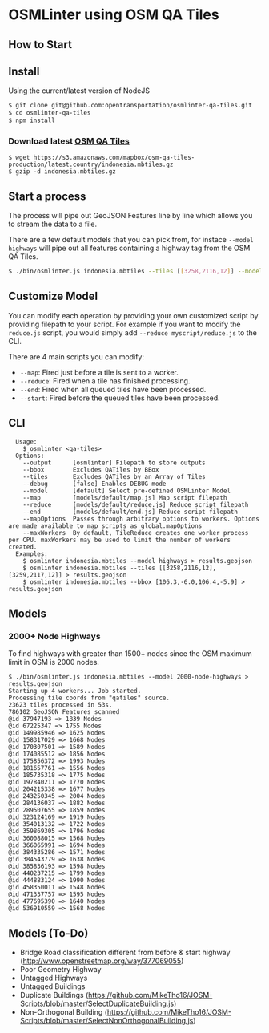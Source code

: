 # OSMLinter using OSM QA Tiles

## How to Start

## Install

Using the current/latest version of NodeJS

```bash
$ git clone git@github.com:opentransportation/osmlinter-qa-tiles.git
$ cd osmlinter-qa-tiles
$ npm install
```

### Download latest [OSM QA Tiles](https://osmlab.github.io/osm-qa-tiles/)

```
$ wget https://s3.amazonaws.com/mapbox/osm-qa-tiles-production/latest.country/indonesia.mbtiles.gz
$ gzip -d indonesia.mbtiles.gz
```

## Start a process

The process will pipe out GeoJSON Features line by line which allows you to stream the data to a file.

There are a few default models that you can pick from, for instace `--model highways` will pipe out all features containing a highway tag from the OSM QA Tiles.

```bash
$ ./bin/osmlinter.js indonesia.mbtiles --tiles [[3258,2116,12]] --model highways > results.geojson
```

## Customize Model

You can modify each operation by providing your own customized script by providing filepath to your script. For example if you want to modify the `reduce.js` script, you would simply add `--reduce myscript/reduce.js` to the CLI.

There are 4 main scripts you can modify:

- `--map`: Fired just before a tile is sent to a worker.
- `--reduce`: Fired when a tile has finished processing.
- `--end`: Fired when all queued tiles have been processed.
- `--start`: Fired before the queued tiles have been processed.

## CLI

```
  Usage:
    $ osmlinter <qa-tiles>
  Options:
    --output      [osmlinter] Filepath to store outputs
    --bbox        Excludes QATiles by BBox
    --tiles       Excludes QATiles by an Array of Tiles
    --debug       [false] Enables DEBUG mode
    --model       [default] Select pre-defined OSMLinter Model
    --map         [models/default/map.js] Map script filepath
    --reduce      [models/default/reduce.js] Reduce script filepath
    --end         [models/default/end.js] Reduce script filepath
    --mapOptions  Passes through arbitrary options to workers. Options are made available to map scripts as global.mapOptions
    --maxWorkers  By default, TileReduce creates one worker process per CPU. maxWorkers may be used to limit the number of workers created.
  Examples:
    $ osmlinter indonesia.mbtiles --model highways > results.geojson
    $ osmlinter indonesia.mbtiles --tiles [[3258,2116,12],[3259,2117,12]] > results.geojson
    $ osmlinter indonesia.mbtiles --bbox [106.3,-6.0,106.4,-5.9] > results.geojson
```

## Models

### 2000+ Node Highways

To find highways with greater than 1500+ nodes since the OSM maximum limit in OSM is 2000 nodes.

```
$ ./bin/osmlinter.js indonesia.mbtiles --model 2000-node-highways > results.geojson
Starting up 4 workers... Job started.
Processing tile coords from "qatiles" source.
23623 tiles processed in 53s.
786102 GeoJSON Features scanned
@id 37947193 => 1839 Nodes
@id 67225347 => 1755 Nodes
@id 149985946 => 1625 Nodes
@id 158317029 => 1668 Nodes
@id 170307501 => 1589 Nodes
@id 174085512 => 1856 Nodes
@id 175856372 => 1993 Nodes
@id 181657761 => 1556 Nodes
@id 185735318 => 1775 Nodes
@id 197840211 => 1770 Nodes
@id 204215338 => 1677 Nodes
@id 243250345 => 2004 Nodes
@id 284136037 => 1882 Nodes
@id 289507655 => 1859 Nodes
@id 323124169 => 1919 Nodes
@id 354013132 => 1722 Nodes
@id 359869305 => 1796 Nodes
@id 360088015 => 1568 Nodes
@id 366065991 => 1694 Nodes
@id 384335286 => 1571 Nodes
@id 384543779 => 1638 Nodes
@id 385836193 => 1598 Nodes
@id 440237215 => 1799 Nodes
@id 444883124 => 1990 Nodes
@id 458350011 => 1548 Nodes
@id 471337757 => 1595 Nodes
@id 477695390 => 1640 Nodes
@id 536910559 => 1568 Nodes
```

## Models (To-Do)

- Bridge Road classification different from before & start highway (http://www.openstreetmap.org/way/377069055)
- Poor Geometry Highway
- Untagged Highways
- Untagged Buildings
- Duplicate Buildings (https://github.com/MikeTho16/JOSM-Scripts/blob/master/SelectDuplicateBuilding.js)
- Non-Orthogonal Building (https://github.com/MikeTho16/JOSM-Scripts/blob/master/SelectNonOrthogonalBuilding.js)

